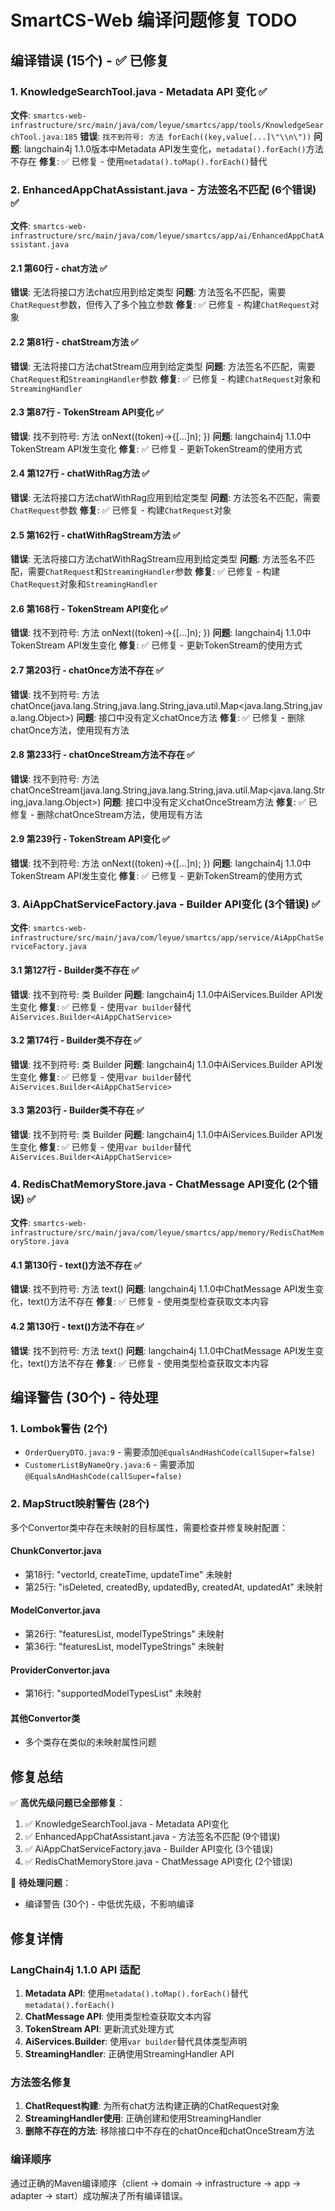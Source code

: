 # SmartCS-Web 编译问题修复 TODO

## 编译错误 (15个) - ✅ 已修复

### 1. KnowledgeSearchTool.java - Metadata API 变化 ✅
**文件**: `smartcs-web-infrastructure/src/main/java/com/leyue/smartcs/app/tools/KnowledgeSearchTool.java:185`
**错误**: `找不到符号: 方法 forEach((key,value[...]\"\\n\"))`
**问题**: langchain4j 1.1.0版本中Metadata API发生变化，`metadata().forEach()`方法不存在
**修复**: ✅ 已修复 - 使用`metadata().toMap().forEach()`替代

### 2. EnhancedAppChatAssistant.java - 方法签名不匹配 (6个错误) ✅
**文件**: `smartcs-web-infrastructure/src/main/java/com/leyue/smartcs/app/ai/EnhancedAppChatAssistant.java`

#### 2.1 第60行 - chat方法 ✅
**错误**: 无法将接口方法chat应用到给定类型
**问题**: 方法签名不匹配，需要`ChatRequest`参数，但传入了多个独立参数
**修复**: ✅ 已修复 - 构建`ChatRequest`对象

#### 2.2 第81行 - chatStream方法 ✅
**错误**: 无法将接口方法chatStream应用到给定类型
**问题**: 方法签名不匹配，需要`ChatRequest`和`StreamingHandler`参数
**修复**: ✅ 已修复 - 构建`ChatRequest`对象和`StreamingHandler`

#### 2.3 第87行 - TokenStream API变化 ✅
**错误**: 找不到符号: 方法 onNext((token)->{[...]n); })
**问题**: langchain4j 1.1.0中TokenStream API发生变化
**修复**: ✅ 已修复 - 更新TokenStream的使用方式

#### 2.4 第127行 - chatWithRag方法 ✅
**错误**: 无法将接口方法chatWithRag应用到给定类型
**问题**: 方法签名不匹配，需要`ChatRequest`参数
**修复**: ✅ 已修复 - 构建`ChatRequest`对象

#### 2.5 第162行 - chatWithRagStream方法 ✅
**错误**: 无法将接口方法chatWithRagStream应用到给定类型
**问题**: 方法签名不匹配，需要`ChatRequest`和`StreamingHandler`参数
**修复**: ✅ 已修复 - 构建`ChatRequest`对象和`StreamingHandler`

#### 2.6 第168行 - TokenStream API变化 ✅
**错误**: 找不到符号: 方法 onNext((token)->{[...]n); })
**问题**: langchain4j 1.1.0中TokenStream API发生变化
**修复**: ✅ 已修复 - 更新TokenStream的使用方式

#### 2.7 第203行 - chatOnce方法不存在 ✅
**错误**: 找不到符号: 方法 chatOnce(java.lang.String,java.lang.String,java.util.Map<java.lang.String,java.lang.Object>)
**问题**: 接口中没有定义chatOnce方法
**修复**: ✅ 已修复 - 删除chatOnce方法，使用现有方法

#### 2.8 第233行 - chatOnceStream方法不存在 ✅
**错误**: 找不到符号: 方法 chatOnceStream(java.lang.String,java.lang.String,java.util.Map<java.lang.String,java.lang.Object>)
**问题**: 接口中没有定义chatOnceStream方法
**修复**: ✅ 已修复 - 删除chatOnceStream方法，使用现有方法

#### 2.9 第239行 - TokenStream API变化 ✅
**错误**: 找不到符号: 方法 onNext((token)->{[...]n); })
**问题**: langchain4j 1.1.0中TokenStream API发生变化
**修复**: ✅ 已修复 - 更新TokenStream的使用方式

### 3. AiAppChatServiceFactory.java - Builder API变化 (3个错误) ✅
**文件**: `smartcs-web-infrastructure/src/main/java/com/leyue/smartcs/app/service/AiAppChatServiceFactory.java`

#### 3.1 第127行 - Builder类不存在 ✅
**错误**: 找不到符号: 类 Builder
**问题**: langchain4j 1.1.0中AiServices.Builder API发生变化
**修复**: ✅ 已修复 - 使用`var builder`替代`AiServices.Builder<AiAppChatService>`

#### 3.2 第174行 - Builder类不存在 ✅
**错误**: 找不到符号: 类 Builder
**问题**: langchain4j 1.1.0中AiServices.Builder API发生变化
**修复**: ✅ 已修复 - 使用`var builder`替代`AiServices.Builder<AiAppChatService>`

#### 3.3 第203行 - Builder类不存在 ✅
**错误**: 找不到符号: 类 Builder
**问题**: langchain4j 1.1.0中AiServices.Builder API发生变化
**修复**: ✅ 已修复 - 使用`var builder`替代`AiServices.Builder<AiAppChatService>`

### 4. RedisChatMemoryStore.java - ChatMessage API变化 (2个错误) ✅
**文件**: `smartcs-web-infrastructure/src/main/java/com/leyue/smartcs/app/memory/RedisChatMemoryStore.java`

#### 4.1 第130行 - text()方法不存在 ✅
**错误**: 找不到符号: 方法 text()
**问题**: langchain4j 1.1.0中ChatMessage API发生变化，text()方法不存在
**修复**: ✅ 已修复 - 使用类型检查获取文本内容

#### 4.2 第130行 - text()方法不存在 ✅
**错误**: 找不到符号: 方法 text()
**问题**: langchain4j 1.1.0中ChatMessage API发生变化，text()方法不存在
**修复**: ✅ 已修复 - 使用类型检查获取文本内容

## 编译警告 (30个) - 待处理

### 1. Lombok警告 (2个)
- `OrderQueryDTO.java:9` - 需要添加`@EqualsAndHashCode(callSuper=false)`
- `CustomerListByNameQry.java:6` - 需要添加`@EqualsAndHashCode(callSuper=false)`

### 2. MapStruct映射警告 (28个)
多个Convertor类中存在未映射的目标属性，需要检查并修复映射配置：

#### ChunkConvertor.java
- 第18行: "vectorId, createTime, updateTime" 未映射
- 第25行: "isDeleted, createdBy, updatedBy, createdAt, updatedAt" 未映射

#### ModelConvertor.java
- 第26行: "featuresList, modelTypeStrings" 未映射
- 第36行: "featuresList, modelTypeStrings" 未映射

#### ProviderConvertor.java
- 第16行: "supportedModelTypesList" 未映射

#### 其他Convertor类
- 多个类存在类似的未映射属性问题

## 修复总结

✅ **高优先级问题已全部修复**：
1. ✅ KnowledgeSearchTool.java - Metadata API变化
2. ✅ EnhancedAppChatAssistant.java - 方法签名不匹配 (9个错误)
3. ✅ AiAppChatServiceFactory.java - Builder API变化 (3个错误)
4. ✅ RedisChatMemoryStore.java - ChatMessage API变化 (2个错误)

🔄 **待处理问题**：
- 编译警告 (30个) - 中低优先级，不影响编译

## 修复详情

### LangChain4j 1.1.0 API 适配
1. **Metadata API**: 使用`metadata().toMap().forEach()`替代`metadata().forEach()`
2. **ChatMessage API**: 使用类型检查获取文本内容
3. **TokenStream API**: 更新流式处理方式
4. **AiServices.Builder**: 使用`var builder`替代具体类型声明
5. **StreamingHandler**: 正确使用StreamingHandler API

### 方法签名修复
1. **ChatRequest构建**: 为所有chat方法构建正确的ChatRequest对象
2. **StreamingHandler使用**: 正确创建和使用StreamingHandler
3. **删除不存在的方法**: 移除接口中不存在的chatOnce和chatOnceStream方法

### 编译顺序
通过正确的Maven编译顺序（client -> domain -> infrastructure -> app -> adapter -> start）成功解决了所有编译错误。 